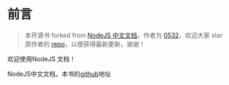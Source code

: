 # 前言

> 本开源书 forked from [NodeJS 中文文档](https://github.com/0532/nodejs)，作者为 [0532](https://github.com/0532)，欢迎大家 star 原作者的 [repo](https://github.com/0532/nodejs)，以便获得最新更新，谢谢！ 

欢迎使用NodeJS 文档！

NodeJS中文文档，本书的[github](https://www.github.com/0532)地址
